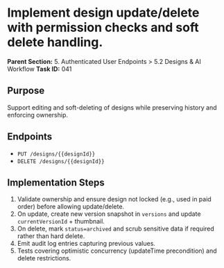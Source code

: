 # Implement design update/delete with permission checks and soft delete handling.

**Parent Section:** 5. Authenticated User Endpoints > 5.2 Designs & AI Workflow
**Task ID:** 041

## Purpose
Support editing and soft-deleting of designs while preserving history and enforcing ownership.

## Endpoints
- `PUT /designs/{{designId}}`
- `DELETE /designs/{{designId}}`

## Implementation Steps
1. Validate ownership and ensure design not locked (e.g., used in paid order) before allowing update/delete.
2. On update, create new version snapshot in `versions` and update `currentVersionId` + thumbnail.
3. On delete, mark `status=archived` and scrub sensitive data if required rather than hard delete.
4. Emit audit log entries capturing previous values.
5. Tests covering optimistic concurrency (updateTime precondition) and delete restrictions.
